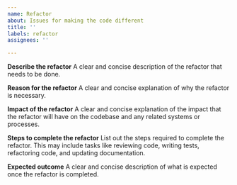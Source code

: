 ```yaml
---
name: Refactor
about: Issues for making the code different
title: ''
labels: refactor
assignees: ''

---
```


**Describe the refactor**
A clear and concise description of the refactor that needs to be done.

**Reason for the refactor**
A clear and concise explanation of why the refactor is necessary.

**Impact of the refactor**
A clear and concise explanation of the impact that the refactor will have on the codebase and any related systems or processes.

**Steps to complete the refactor**
List out the steps required to complete the refactor. This may include tasks like reviewing code, writing tests, refactoring code, and updating documentation.

**Expected outcome**
A clear and concise description of what is expected once the refactor is completed.
